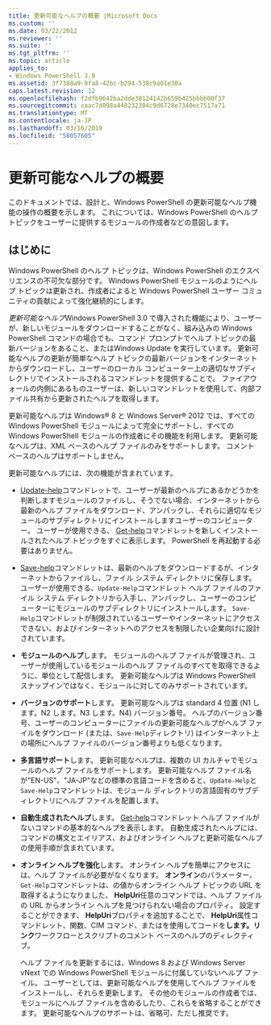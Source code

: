 ```yaml
---
title: 更新可能なヘルプの概要 |Microsoft Docs
ms.custom: ''
ms.date: 03/22/2012
ms.reviewer: ''
ms.suite: ''
ms.tgt_pltfrm: ''
ms.topic: article
applies_to:
- Windows PowerShell 3.0
ms.assetid: 3f7388a9-9fa8-42bc-b294-538c9a01e30a
caps.latest.revision: 12
ms.openlocfilehash: f2dfb9642ba2dde38124142b659b425bbbb00f37
ms.sourcegitcommit: caac7d098a448232304c9d6728e7340ec7517a71
ms.translationtype: MT
ms.contentlocale: ja-JP
ms.lasthandoff: 03/16/2019
ms.locfileid: "58057605"
---
```

# <a name="updatable-help-overview"></a>更新可能なヘルプの概要

このドキュメントでは、設計と、Windows PowerShell の更新可能なヘルプ機能の操作の概要を示します。 これについては、Windows PowerShell のヘルプ トピックをユーザーに提供するモジュールの作成者などの意図します。

## <a name="introduction"></a>はじめに

Windows PowerShell のヘルプ トピックは、Windows PowerShell のエクスペリエンスの不可欠な部分です。 Windows PowerShell モジュールのようにヘルプ トピックは更新され、作成者によると Windows PowerShell ユーザー コミュニティの貢献によって強化継続的にします。

*更新可能なヘルプ*Windows PowerShell 3.0 で導入された機能により、ユーザーが、新しいモジュールをダウンロードすることがなく、組み込みの Windows PowerShell コマンドの場合でも、コマンド プロンプトでヘルプ トピックの最新バージョンをあること、またはWindows Update を実行しています。 更新可能なヘルプの更新が簡単なヘルプ トピックの最新バージョンをインターネットからダウンロードし、ユーザーのローカル コンピューター上の適切なサブディレクトリでインストールされるコマンドレットを提供することで。 ファイアウォールの内側にあるものユーザーは、新しいコマンドレットを使用して、内部ファイル共有から更新されたヘルプを取得します。

更新可能なヘルプは Windows® 8 と Windows Server® 2012 では、すべての Windows PowerShell モジュールによって完全にサポートし、すべての Windows PowerShell モジュールの作成者にその機能を利用します。 更新可能なヘルプは、XML ベースのヘルプ ファイルのみをサポートします。 コメント ベースのヘルプはサポートしません。

更新可能なヘルプには、次の機能が含まれています。

- [Update-help](/powershell/module/Microsoft.PowerShell.Core/Update-Help)コマンドレットで、ユーザーが最新のヘルプにあるかどうかを判断しますモジュールのファイルし、そうでない場合、インターネットから最新のヘルプ ファイルをダウンロード、アンパックし、それらに適切なモジュールのサブディレクトリにインストールしますユーザーのコンピューター。
  ユーザーが使用できる、 [Get-help](/powershell/module/Microsoft.PowerShell.Core/Get-Help)コマンドレットを新しくインストールされたヘルプ トピックをすぐに表示します。
  PowerShell を再起動する必要はありません。

- [Save-help](/powershell/module/Microsoft.PowerShell.Core/Save-Help)コマンドレットは、最新のヘルプをダウンロードするが、インターネットからファイルし、ファイル システム ディレクトリに保存します。 ユーザーが使用できる、`Update-Help`コマンドレット ヘルプ ファイルのファイル システム ディレクトリから入手し、アンパックし、ユーザーのコンピューターにモジュールのサブディレクトリにインストールします。 `Save-Help`コマンドレットが制限されているユーザーやインターネットにアクセスできない、およびインターネットへのアクセスを制限したい企業向けに設計されています。

- **モジュールのヘルプ**します。 モジュールのヘルプ ファイルが管理され、ユーザーが使用しているモジュールのヘルプ ファイルのすべてを取得できるように、単位として配信します。 更新可能なヘルプは Windows PowerShell スナップインではなく、モジュールに対してのみサポートされています。

- **バージョンのサポート**します。 更新可能なヘルプは standard 4 位置 (N1 します。N2 します。N3 します。N4) バージョン番号。 ヘルプのバージョン番号、ユーザーのコンピューターにファイルの更新可能なヘルプがヘルプ ファイルをダウンロード (または、`Save-Help`ディレクトリ) はインターネット上の場所にヘルプ ファイルのバージョン番号よりも低くなります。

- **多言語サポート**します。 更新可能なヘルプは、複数の UI カルチャでモジュールのヘルプ ファイルをサポートします。 更新可能なヘルプ ファイル名が"EN-US"、"JA-JP"などの標準の言語コードを含めると、`Update-Help`と`Save-Help`コマンドレットは、モジュール ディレクトリの言語固有のサブディレクトリにヘルプ ファイルを配置します。

- **自動生成されたヘルプ**します。 [Get-help](/powershell/module/Microsoft.PowerShell.Core/Get-Help)コマンドレット ヘルプ ファイルがないコマンドの基本的なヘルプを表示します。 自動生成されたヘルプには、コマンドの構文とエイリアス、およびオンライン ヘルプと更新可能なヘルプの使用手順が含まれています。

- **オンライン ヘルプを強化**します。 オンライン ヘルプを簡単にアクセスには、ヘルプ ファイルが必要がなくなります。 **オンライン**のパラメーター、`Get-Help`コマンドレットは、の値からオンライン ヘルプ トピックの URL を取得するようになりました、 **HelpUri**任意のコマンドでは、ヘルプ ファイルの URL からオンライン ヘルプを見つけられない場合のプロパティ。 設定することができます、 **HelpUri**プロパティを追加することで、 **HelpUri**属性コマンドレット、関数、CIM コマンド、またはを使用してコードを**します。リンク**ワークフローとスクリプトのコメント ベースのヘルプのディレクティブ。

  ヘルプ ファイルを更新するには、Windows 8 および Windows Server vNext での Windows PowerShell モジュールに付属していないヘルプ ファイル。 ユーザーとしては、更新可能なヘルプを使用してヘルプ ファイルをインストールし、それらを更新します。 その他のモジュールの作成者では、モジュールにヘルプ ファイルを含めるしたり、これらを省略することができます。 更新可能なヘルプのサポートは、省略可、ただし推奨です。
